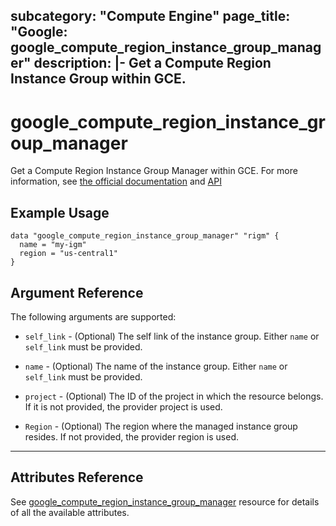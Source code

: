 subcategory: "Compute Engine"
page_title: "Google: google_compute_region_instance_group_manager"
description: |-
Get a Compute Region Instance Group within GCE.
---

# google_compute_region_instance_group_manager

Get a Compute Region Instance Group Manager within GCE.
For more information, see [the official documentation](https://cloud.google.com/compute/docs/instance-groups/distributing-instances-with-regional-instance-groups)
and [API](https://cloud.google.com/compute/docs/reference/rest/v1/regionInstanceGroupManagers)

## Example Usage

```hcl
data "google_compute_region_instance_group_manager" "rigm" {
  name = "my-igm"
  region = "us-central1"
}
```

## Argument Reference

The following arguments are supported:

* `self_link` - (Optional) The self link of the instance group. Either `name` or `self_link` must be provided.

* `name` - (Optional) The name of the instance group. Either `name` or `self_link` must be provided.

* `project` - (Optional) The ID of the project in which the resource belongs. If it is not provided, the provider project is used.

* `Region` - (Optional) The region where the managed instance group resides. If not provided, the provider region is used.

---

## Attributes Reference

See [google_compute_region_instance_group_manager](https://registry.terraform.io/providers/hashicorp/google/latest/docs/resources/compute_region_instance_group_manager) resource for details of all the available attributes.
